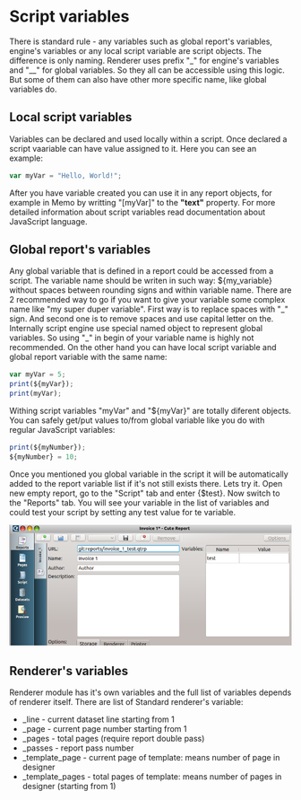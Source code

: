 Script variables
====================

There is standard rule - any variables such as global report's variables, engine's variables or any local script variable are script objects. The difference is only naming. Renderer uses prefix "\_" for engine's variables and "\_\_" for global variables. So they all can be accessible using this logic. But some of them can also have other more specific name, like global variables do.

Local script variables
----------
Variables can be declared and used locally within a script. Once declared a script vaariable can have value assigned to it. Here you can see an example:
```JavaScript
var myVar = "Hello, World!";
```
After you have variable created you can use it in any report objects, for example in Memo by writting "[myVar]" to the **"text"** property.
For more detailed information about script variables read documentation about JavaScript language.


Global report's variables
---------

Any global variable that is defined in a report could be accessed from a script. The variable name should be writen in such way: ${my\_variable} without spaces between rounding signs and within variable name. There are 2 recommended way to go if you want to give your variable some complex name like "my super duper variable". First way is to replace spaces with "\_" sign. And second one is to remove spaces and use capital letter on the. Internally script engine use special named object to represent global variables. So using "\_" in begin of your variable name is highly not recommended. On the other hand you can have local script variable and global report variable with the same name:
```JavaScript
var myVar = 5;
print(${myVar});
print(myVar);
```
Withing script variables "myVar" and "${myVar}" are totally diferent objects. You can safely get/put values to/from global variable like you do with regular JavaScript variables:
```JavaScript
print(${myNumber});
${myNumber} = 10;
```

Once you mentioned you global variable in the script it will be automatically added to the report variable list if it's not still exists there. Lets try it.
Open new empty report, go to the "Script" tab and enter {$test}. Now switch to the "Reports" tab. You will see your variable in the list of variables and could test your script by setting any test value for te variable.

![GlobalVariablesList]

Renderer's variables
---------

Renderer module has it's own variables and the full list of variables depends of renderer itself.
There are list of Standard renderer's variable:
 * _line - current dataset line starting from 1
 * _page - current page number starting from 1
 * _pages - total pages (require report double pass)
 * _passes - report pass number
 * \_template_page - current page of template: means number of page in designer
 * \_template_pages - total pages of template: means number of pages in designer (starting from 1)




[GlobalVariablesList]:../images/script_2.png
